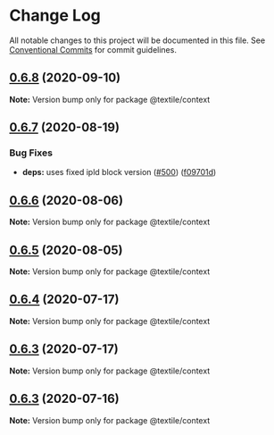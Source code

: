 # Change Log

All notable changes to this project will be documented in this file.
See [Conventional Commits](https://conventionalcommits.org) for commit guidelines.

## [0.6.8](https://github.com/textileio/js-threads/compare/@textile/context@0.6.7...@textile/context@0.6.8) (2020-09-10)

**Note:** Version bump only for package @textile/context





## [0.6.7](https://github.com/textileio/js-threads/compare/@textile/context@0.6.6...@textile/context@0.6.7) (2020-08-19)


### Bug Fixes

* **deps:** uses fixed ipld block version ([#500](https://github.com/textileio/js-threads/issues/500)) ([f09701d](https://github.com/textileio/js-threads/commit/f09701d473157a8f5dd5c3d8f0668e2bf73cb5e5))





## [0.6.6](https://github.com/textileio/js-threads/compare/@textile/context@0.6.5...@textile/context@0.6.6) (2020-08-06)

**Note:** Version bump only for package @textile/context





## [0.6.5](https://github.com/textileio/js-threads/compare/@textile/context@0.6.4...@textile/context@0.6.5) (2020-08-05)

**Note:** Version bump only for package @textile/context





## [0.6.4](https://github.com/textileio/js-threads/compare/@textile/context@0.6.3...@textile/context@0.6.4) (2020-07-17)

**Note:** Version bump only for package @textile/context





## [0.6.3](https://github.com/textileio/js-threads/compare/@textile/context@0.6.2...@textile/context@0.6.3) (2020-07-17)

**Note:** Version bump only for package @textile/context





## [0.6.3](https://github.com/textileio/js-threads/compare/@textile/context@0.6.2...@textile/context@0.6.3) (2020-07-16)

**Note:** Version bump only for package @textile/context
